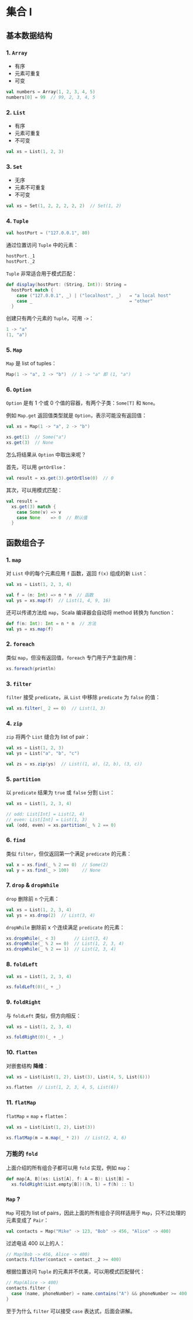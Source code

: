 # 集合 I

## 基本数据结构

### 1. `Array`

* 有序
* 元素可重复
* 可变

```Scala
val numbers = Array(1, 2, 3, 4, 5)
numbers[0] = 99  // 99, 2, 3, 4, 5
```

### 2. `List`

* 有序
* 元素可重复
* 不可变

```Scala
val xs = List(1, 2, 3)
```

### 3. `Set`

* 无序
* 元素不可重复
* 不可变

```Scala
val xs = Set(1, 2, 2, 2, 2, 2)  // Set(1, 2)
```

### 4. `Tuple`

```Scala
val hostPort = ("127.0.0.1", 80)
```

通过位置访问 `Tuple` 中的元素：

```Scala
hostPort._1
hostPort._2
```

`Tuple` 非常适合用于模式匹配：

```Scala
def display(hostPort: (String, Int)): String =
  hostPort match {
    case ("127.0.0.1", _) | ("localhost", _)   ⇒ "a local host"
    case _                                     ⇒ "other"
  }
```

创建只有两个元素的 `Tuple`，可用 `->`：

```Scala
1 -> "a"
(1, "a")
```

### 5. `Map`

`Map` 是 list of tuples：

```Scala
Map(1 -> "a", 2 -> "b")  // 1 -> "a" 即 (1, "a")
```

### 6. `Option`

`Option` 是有 1 个或 0 个值的容器，有两个子类：`Some[T]` 和 `None`。

例如 `Map.get` 返回值类型就是 `Option`，表示可能没有返回值：

```Scala
val xs = Map(1 -> "a", 2 -> "b")

xs.get(1)  // Some("a")
xs.get(3)  // None
```

怎么将结果从 `Option` 中取出来呢？

首先，可以用 `getOrElse`：

```Scala
val result = xs.get(3).getOrElse(0)  // 0
```

其次，可以用模式匹配：

```Scala
val result =
  xs.get(3) match {
    case Some(v) => v
    case None    => 0  // 默认值
  }
```

## 函数组合子

### 1. `map`

对 `List` 中的每个元素应用 `f` 函数，返回 `f(x)` 组成的新 `List`：

```Scala
val xs = List(1, 2, 3, 4)

val f = (n: Int) => n * n  // 函数
val ys = xs.map(f)  // List(1, 4, 9, 16)
```

还可以传递方法给 `map`，Scala 编译器会自动将 method 转换为 function：

```Scala
def f(n: Int): Int = n * n  // 方法
val ys = xs.map(f)
```

### 2. `foreach`

类似 `map`，但没有返回值，`foreach` 专门用于产生副作用：

```Scala
xs.foreach(println)
```

### 3. `filter`

`filter` 接受 `predicate`，从 `List` 中移除 `predicate` 为 `false` 的值：

```Scala
val xs.filter(_ 2 == 0)  // List(1, 3)
```

### 4. `zip`

`zip` 将两个 `List` 缝合为 list of pair：

```Scala
val xs = List(1, 2, 3)
val ys = List("a", "b", "c")

val zs = xs.zip(ys)  // List((1, a), (2, b), (3, c))
```

### 5. `partition`

以 `predicate` 结果为 `true` 或 `false` 分割 `List`：

```Scala
val xs = List(1, 2, 3, 4)

// odd: List[Int] = List(2, 4)
// even: List[Int] = List(1, 3)
val (odd, even) = xs.partition(_ % 2 == 0)
```

### 6. `find`

类似 `filter`，但仅返回第一个满足 `predicate` 的元素：

```Scala
val x = xs.find(_ % 2 == 0)  // Some(2)
val y = xs.find(_ > 100)     // None
```

### 7. `drop` & `dropWhile`

`drop` 删除前 `n` 个元素：

```Scala
val xs = List(1, 2, 3, 4)
val ys = xs.drop(2)  // List(3, 4)
```

`dropWhile` 删除前 x 个连续满足 `predicate` 的元素：

```Scala
xs.dropWhile(_ < 3)       // List(3, 4)
xs.dropWhile(_ % 2 == 0)  // List(1, 2, 3, 4)
xs.dropWhile(_ % 2 == 1)  // List(2, 3, 4)
```

### 8. `foldLeft`

```Scala
val xs = List(1, 2, 3, 4)

xs.foldLeft(0)(_ + _)
```

### 9. `foldRight`

与 `foldLeft` 类似，但方向相反：

```Scala
val xs = List(1, 2, 3, 4)

xs.foldRight(0)(_ + _)
```

### 10. `flatten`

对嵌套结构 **降维**：

```Scala
val xs = List(List(1, 2), List(3), List(4, 5, List(6)))

xs.flatten  // List(1, 2, 3, 4, 5, List(6))
```

### 11. `flatMap`

`flatMap` = `map` + `flatten`：

```Scala
val xs = List(List(1, 2), List(3))

xs.flatMap(m ⇒ m.map(_ * 2))  // List(2, 4, 6)
```

### 万能的 `fold`

上面介绍的所有组合子都可以用 `fold` 实现，例如 `map`：

```Scala
def map[A, B](xs: List[A], f: A ⇒ B): List[B] =
  xs.foldRight(List.empty[B])((h, l) ⇒ f(h) :: l)
```

### `Map` ?

`Map` 可视为 list of pairs，因此上面的所有组合子同样适用于 `Map`，只不过处理的元素变成了 `Pair`：

```Scala
val contacts = Map("Mike" -> 123, "Bob" -> 456, "Alice" -> 400)
```

过滤电话 400 以上的人：

```Scala
// Map(Bob -> 456, Alice -> 400)
contacts.filter(contact ⇒ contact._2 >= 400)
```

根据位置访问 `Tuple` 的元素并不优美，可以用模式匹配替代：

```Scala
// Map(Alice -> 400)
contacts.filter {
  case (name, phoneNumber) ⇒ name.contains("A") && phoneNumber >= 400
}
```

至于为什么 `filter` 可以接受 `case` 表达式，后面会讲解。
